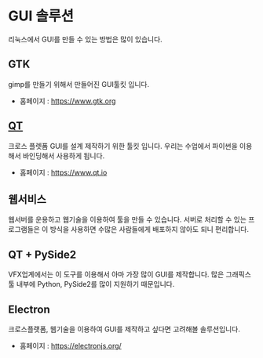 # GUI 솔루션
리눅스에서 GUI를 만들 수 있는 방법은 많이 있습니다.

## GTK
gimp를 만들기 위해서 만들어진 GUI툴킷 입니다.

- 홈페이지 : https://www.gtk.org

## [QT](https://ko.wikipedia.org/wiki/Qt_(프레임워크)#역사)
크로스 플렛폼 GUI를 설계 제작하기 위한 툴킷 입니다.
우리는 수업에서 파이썬을 이용해서 바인딩해서 사용하게 됩니다.

- 홈페이지 : https://www.qt.io

## 웹서비스
웹서버를 운용하고 웹기술을 이용하여 툴을 만들 수 있습니다.
서버로 처리할 수 있는 프로그램들은 이 방식을 사용하면 수많은 사람들에게 배포하지 않아도 되니 편리합니다.

## QT + PySide2
VFX업계에서는 이 도구를 이용해서 아마 가장 많이 GUI를 제작합니다.
많은 그래픽스 툴 내부에 Python, PySide2를 많이 지원하기 때문입니다.

## Electron
크로스플랫폼, 웹기술을 이용하여 GUI를 제작하고 싶다면 고려해볼 솔루션입니다.
- 홈페이지 : https://electronjs.org/